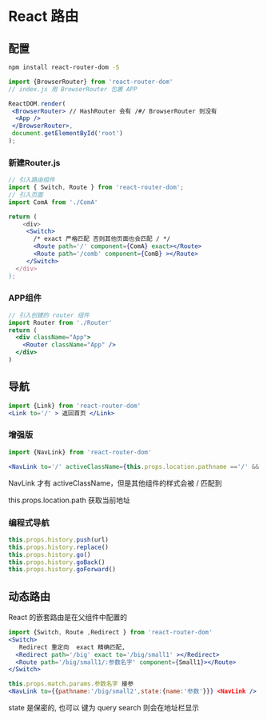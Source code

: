 # React 路由

## 配置

```sh
npm install react-router-dom -S
```

```jsx
import {BrowserRouter} from 'react-router-dom'
// index.js 用 BrowserRouter 包裹 APP

ReactDOM.render(
 <BrowserRouter> // HashRouter 会有 /#/ BrowserRouter 则没有 
  <App />
 </BrowserRouter>,
 document.getElementById('root')
);
```

### 新建Router.js 

```js
// 引入路由组件
import { Switch, Route } from 'react-router-dom';
// 引入页面
import ComA from './ComA'
```
```jsx
return (
    <div>
     <Switch>
       /* exact 严格匹配 否则其他页面也会匹配 / */
       <Route path='/' component={ComA} exact></Route>
       <Route path='/comb' component={ComB} ></Route>
     </Switch>
  </div>
);
```

### APP组件

```jsx
// 引入创建的 router 组件
import Router from './Router'
return (
  <div className="App">
    <Router className="App" />  
  </div>
)
```

## 导航

```jsx
import {Link} from 'react-router-dom'
<Link to='/' > 返回首页 </Link>
```

### 增强版

```jsx
import {NavLink} from 'react-router-dom'

<NavLink to='/' activeClassName={this.props.location.pathname =='/' && 'active-link'}> 返回首页</NavLink>
```

NavLink 才有 activeClassName，但是其他组件的样式会被 / 匹配到

this.props.location.path 获取当前地址

### 编程式导航

```jsx
this.props.history.push(url)
this.props.history.replace()
this.props.history.go()
this.props.history.goBack()
this.props.history.goForward()
```

## 动态路由

React 的嵌套路由是在父组件中配置的

```jsx
import {Switch, Route ,Redirect } from 'react-router-dom'
<Switch>
   Redirect 重定向  exact 精确匹配,
  <Redirect path='/big' exact to='/big/small1' ></Redirect>
  <Route path='/big/small1/:参数名字' component={Small1}></Route>
</Switch>

this.props.match.params.参数名字 接参
<NavLink to={{pathname:'/big/small2',state:{name:'参数'}}} <NavLink />
```

state 是保密的, 也可以 键为 query  search 则会在地址栏显示